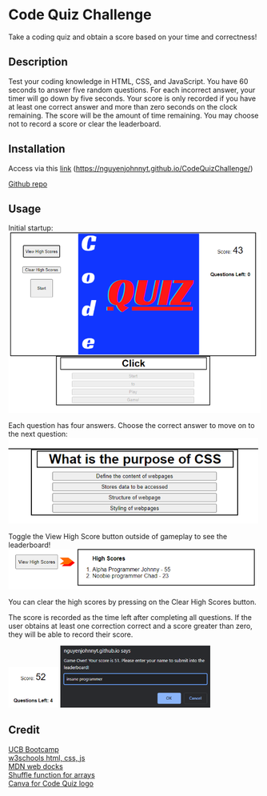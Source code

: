 # Code Quiz Challenge
Take a coding quiz and obtain a score based on your time and correctness!

## Description
Test your coding knowledge in HTML, CSS, and JavaScript.  You have 60 seconds to answer five random questions.  For each incorrect answer, your timer will go down by five seconds.  Your score is only recorded if you have at least one correct answer and more than zero seconds on the clock remaining.  The score will be the amount of time remaining.  You may choose not to record a score or clear the leaderboard.

## Installation
Access via this [link](https://nguyenjohnnyt.github.io/CodeQuizChallenge/) (https://nguyenjohnnyt.github.io/CodeQuizChallenge/)

[Github repo](https://github.com/NguyenJohnnyT/CodeQuizChallenge)

## Usage
Initial startup:
<img src="./assets/images/startUp.png" width='550px' alt="base website">

Each question has four answers.  Choose the correct answer to move on to the next question:
<img src="./assets/images/sampleQuestionSS.png" width='500px'>

Toggle the View High Score button outside of gameplay to see the leaderboard!
<img src="./assets/images/highScoreSS.png" width='500px'>

You can clear the high scores by pressing on the Clear High Scores button.

The score is recorded as the time left after completing all questions.  If the user obtains at least one correction correct and a score greater than zero, they will be able to record their score.

<img src = "./assets/images/scoreSS.png" width='100px'>
<img src = "./assets/images/recordScoreSS.png" width='300px'>

## Credit
[UCB Bootcamp](https://bootcampspot.com/)\
[w3schools html, css, js](https://www.w3schools.com/)\
[MDN web docks](https://developer.mozilla.org/en-US/docs/Web/JavaScript)\
[Shuffle function for arrays](https://stackoverflow.com/questions/2450954/how-to-randomize-shuffle-a-javascript-array)\
[Canva for Code Quiz logo](https://www.canva.com)